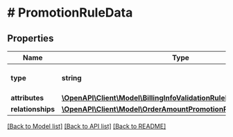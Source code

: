 # # PromotionRuleData

## Properties

Name | Type | Description | Notes
------------ | ------------- | ------------- | -------------
**type** | **string** | The resource&#39;s type |
**attributes** | [**\OpenAPI\Client\Model\BillingInfoValidationRuleDataAttributes**](BillingInfoValidationRuleDataAttributes.md) |  |
**relationships** | [**\OpenAPI\Client\Model\OrderAmountPromotionRuleDataRelationships**](OrderAmountPromotionRuleDataRelationships.md) |  | [optional]

[[Back to Model list]](../../README.md#models) [[Back to API list]](../../README.md#endpoints) [[Back to README]](../../README.md)
